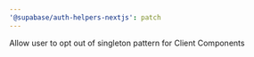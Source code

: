 ```yaml
---
'@supabase/auth-helpers-nextjs': patch
---
```


Allow user to opt out of singleton pattern for Client Components
